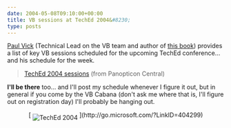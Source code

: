 ```yaml
---
date: 2004-05-08T09:10:00+00:00
title: VB sessions at TechEd 2004&#8230;
type: posts
---
```

[Paul Vick](http://www.panopticoncentral.net/) (Technical Lead on the VB team and author of [this book](http://www.amazon.com/exec/obidos/ASIN/0321169514/duncanmackenz-20)) provides a list of key VB sessions scheduled for the upcoming TechEd conference... and his schedule for the week.

<blockquote dir="ltr" style="MARGIN-RIGHT: 0px">
  <div class="postTitle">
    <a id="viewpost.ascx_TitleUrl" href="http://www.panopticoncentral.net/archive/2004/05/07/1048.aspx">TechEd 2004 sessions</a> (from Panopticon Central)
  </div>
</blockquote>

**I'll be there** too... and I'll post my schedule whenever I figure it out, but in general if you come by the VB Cabana (don't ask me where that is, I'll figure out on registration day) I'll probably be hanging out.

<p align="center">
  [ <img alt="TechEd 2004" hspace="0" src="http://msdn.microsoft.com/events/graphics/TechEd/G02538_BTN_120x60_bethere.gif" align="middle" border="0" /> ](http://go.microsoft.com/?LinkID=404299)
